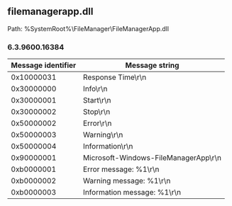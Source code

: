 ## filemanagerapp.dll

Path: %SystemRoot%\FileManager\FileManagerApp.dll

### 6.3.9600.16384

Message identifier | Message string
--- | ---
0x10000031 | Response Time\r\n
0x30000000 | Info\r\n
0x30000001 | Start\r\n
0x30000002 | Stop\r\n
0x50000002 | Error\r\n
0x50000003 | Warning\r\n
0x50000004 | Information\r\n
0x90000001 | Microsoft-Windows-FileManagerApp\r\n
0xb0000001 | Error message: %1\r\n
0xb0000002 | Warning message: %1\r\n
0xb0000003 | Information message: %1\r\n
